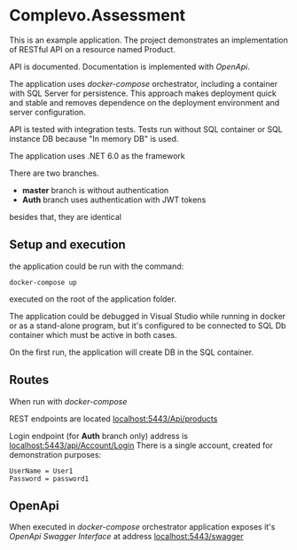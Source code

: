 # Complevo.Assessment
This is an example application.
The project demonstrates an implementation of RESTful API on a resource named Product.

API is documented. Documentation is implemented with *OpenApi*.

The application uses *docker-compose* orchestrator, including a container with SQL Server for persistence. This approach makes deployment quick and stable and removes dependence on the deployment environment and server configuration.

API is tested with integration tests. Tests run without SQL container or SQL instance DB because "In memory DB" is used.

The application uses .NET 6.0 as the framework

There are two branches.
- **master** branch is without authentication
- **Auth** branch uses authentication with JWT tokens

besides that, they are identical

## Setup and execution
the application could be run with the command:
```
docker-compose up
```
executed on the root of the application folder.

The application could be debugged in Visual Studio while running in docker or as a stand-alone program, but it's configured to be connected to SQL Db container which must be active in both cases.

On the first run, the application will create DB in the SQL container.
## Routes
When run with *docker-compose*

REST endpoints are located [localhost:5443/Api/products](https://localhost:5443/Api/products)

Login endpoint (for **Auth** branch only) address is [localhost:5443/api/Account/Login](https://localhost:5443/api/Account/Login)
There is a single account, created for demonstration purposes:
```
UserName = User1
Password = password1
```
## OpenApi
When executed in *docker-compose* orchestrator application exposes it's *OpenApi Swagger Interface* at address [localhost:5443/swagger](https://localhost:5443/swagger/index.html)
